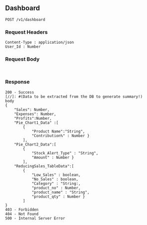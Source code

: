 ## Dashboard
```
POST /v1/dashboard
```
### Request Headers
```
Content-Type : application/json
User_Id : Number 
```
<!-- Or have User Token -->
### Request Body
<!-- (No inputs taken for this page...(static) stats and reports presented only) -->
```


```
### Response
```
200 - Success
[//]: #(Data to be extracted from the DB to generate summary!)
body
{
    "Sales": Number,
    "Expenses": Number,
    "Profits":Number,
    "Pie_Chart1_Data" :[
        {
            "Product Name":"String",
            "Contribution%" : Number } 
        ],
    "Pie_Chart2_Data":[
        {
            "Stock_Alert_Type" : "String",
            "Amount" : Number } 
        ],
    "ReducingSales_TableData":[
        {
            "Low_Sales" : boolean,
            "No_Sales" : boolean,
            "Category" : "String:,
            "product_no" : Number,
            "product_name" : "String",
            "product_qty" : Number }
        ]
}
403 - Forbidden
404 - Not Found
500 - Internal Server Error
```